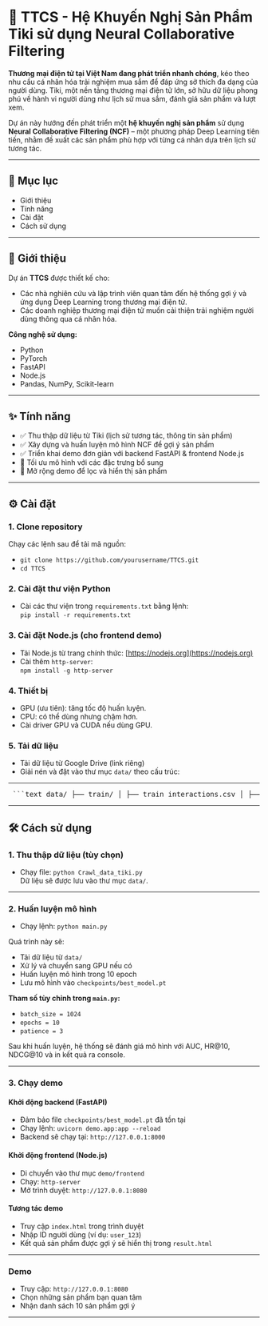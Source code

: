 # 🧠 TTCS - Hệ Khuyến Nghị Sản Phẩm Tiki sử dụng Neural Collaborative Filtering

**Thương mại điện tử tại Việt Nam đang phát triển nhanh chóng**, kéo theo nhu cầu cá nhân hóa trải nghiệm mua sắm để đáp ứng sở thích đa dạng của người dùng. Tiki, một nền tảng thương mại điện tử lớn, sở hữu dữ liệu phong phú về hành vi người dùng như lịch sử mua sắm, đánh giá sản phẩm và lượt xem.

Dự án này hướng đến phát triển một **hệ khuyến nghị sản phẩm** sử dụng **Neural Collaborative Filtering (NCF)** – một phương pháp Deep Learning tiên tiến, nhằm đề xuất các sản phẩm phù hợp với từng cá nhân dựa trên lịch sử tương tác.

---

## 📂 Mục lục

- Giới thiệu
- Tính năng
- Cài đặt
- Cách sử dụng

---

## 📝 Giới thiệu

Dự án **TTCS** được thiết kế cho:

- Các nhà nghiên cứu và lập trình viên quan tâm đến hệ thống gợi ý và ứng dụng Deep Learning trong thương mại điện tử.
- Các doanh nghiệp thương mại điện tử muốn cải thiện trải nghiệm người dùng thông qua cá nhân hóa.

**Công nghệ sử dụng:**

- Python
- PyTorch
- FastAPI
- Node.js
- Pandas, NumPy, Scikit-learn

---

## ✨ Tính năng

- ✅ Thu thập dữ liệu từ Tiki (lịch sử tương tác, thông tin sản phẩm)
- ✅ Xây dựng và huấn luyện mô hình NCF để gợi ý sản phẩm
- ✅ Triển khai demo đơn giản với backend FastAPI & frontend Node.js
- 🚧 Tối ưu mô hình với các đặc trưng bổ sung
- 🚧 Mở rộng demo để lọc và hiển thị sản phẩm

---

## ⚙️ Cài đặt

### 1. Clone repository

Chạy các lệnh sau để tải mã nguồn:

- `git clone https://github.com/yourusername/TTCS.git`
- `cd TTCS`

### 2. Cài đặt thư viện Python

- Cài các thư viện trong `requirements.txt` bằng lệnh:  
  `pip install -r requirements.txt`

### 3. Cài đặt Node.js (cho frontend demo)

- Tải Node.js từ trang chính thức: [https://nodejs.org](https://nodejs.org)
- Cài thêm `http-server`:  
  `npm install -g http-server`

### 4. Thiết bị

- GPU (ưu tiên): tăng tốc độ huấn luyện.
- CPU: có thể dùng nhưng chậm hơn.
- Cài driver GPU và CUDA nếu dùng GPU.

### 5. Tải dữ liệu

- Tải dữ liệu từ Google Drive (link riêng)
- Giải nén và đặt vào thư mục `data/` theo cấu trúc:

---
<pre> ```text data/ ├── train/ │ ├── train_interactions.csv │ ├── val_interactions.csv │ └── test_interactions.csv ├── product/ │ ├── product.csv │ └── categories.json ``` </pre>
---

## 🛠️ Cách sử dụng

### 1. Thu thập dữ liệu (tùy chọn)

- Chạy file: `python Crawl_data_tiki.py`  
  Dữ liệu sẽ được lưu vào thư mục `data/`.

---

### 2. Huấn luyện mô hình

- Chạy lệnh: `python main.py`

Quá trình này sẽ:

- Tải dữ liệu từ `data/`
- Xử lý và chuyển sang GPU nếu có
- Huấn luyện mô hình trong 10 epoch
- Lưu mô hình vào `checkpoints/best_model.pt`

**Tham số tùy chỉnh trong `main.py`:**

- `batch_size = 1024`
- `epochs = 10`
- `patience = 3`

Sau khi huấn luyện, hệ thống sẽ đánh giá mô hình với AUC, HR@10, NDCG@10 và in kết quả ra console.

---

### 3. Chạy demo

#### Khởi động backend (FastAPI)

- Đảm bảo file `checkpoints/best_model.pt` đã tồn tại
- Chạy lệnh: `uvicorn demo.app:app --reload`
- Backend sẽ chạy tại: `http://127.0.0.1:8000`

#### Khởi động frontend (Node.js)

- Di chuyển vào thư mục `demo/frontend`
- Chạy: `http-server`
- Mở trình duyệt: `http://127.0.0.1:8080`

#### Tương tác demo

- Truy cập `index.html` trong trình duyệt
- Nhập ID người dùng (ví dụ: `user_123`)
- Kết quả sản phẩm được gợi ý sẽ hiển thị trong `result.html`

---

### Demo

- Truy cập: `http://127.0.0.1:8080`
- Chọn những sản phẩm bạn quan tâm
- Nhận danh sách 10 sản phẩm gợi ý

---
